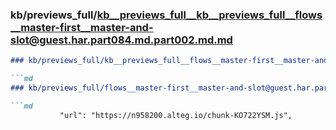 ### kb/previews_full/kb__previews_full__kb__previews_full__flows__master-first__master-and-slot@guest.har.part084.md.part002.md.md

```md
### kb/previews_full/kb__previews_full__flows__master-first__master-and-slot@guest.har.part084.md.part002.md

```md
### kb/previews_full/flows__master-first__master-and-slot@guest.har.part084.md (part 002)

```md
           "url": "https://n958200.alteg.io/chunk-KO722YSM.js",
     
```

```

```

```
